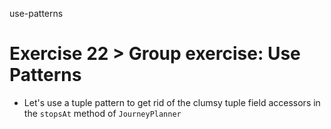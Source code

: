 use-patterns

# Exercise 22 > Group exercise: Use Patterns

- Let's use a tuple pattern to get rid of the clumsy tuple field accessors
  in the `stopsAt` method of `JourneyPlanner`
